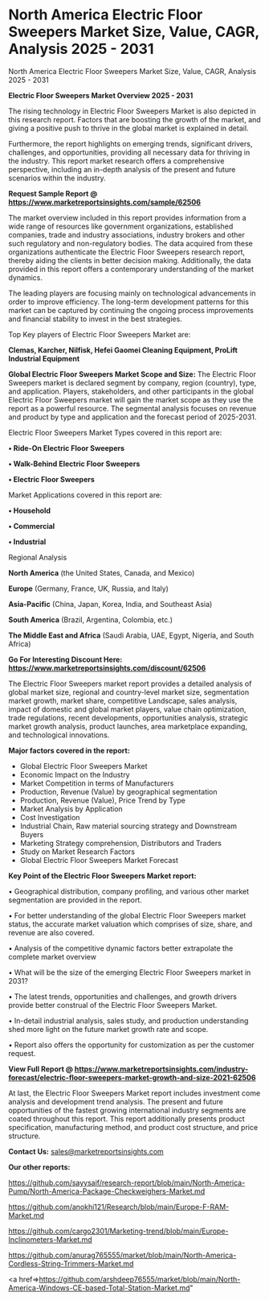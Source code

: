 # North America Electric Floor Sweepers Market Size, Value, CAGR, Analysis 2025 - 2031
 North America Electric Floor Sweepers Market Size, Value, CAGR, Analysis 2025 - 2031

<Strong> Electric Floor Sweepers Market Overview 2025 - 2031</strong>

The rising technology in Electric Floor Sweepers Market is also depicted in this research report. Factors that are boosting the growth of the market, and giving a positive push to thrive in the global market is explained in detail.

Furthermore, the report highlights on emerging trends, significant drivers, challenges, and opportunities, providing all necessary data for thriving in the industry. This report market research offers a comprehensive perspective, including an in-depth analysis of the present and future scenarios within the industry.

<strong>Request Sample Report @ <a href=https://www.marketreportsinsights.com/sample/62506>https://www.marketreportsinsights.com/sample/62506</a></strong>

The market overview included in this report provides information from a wide range of resources like government organizations, established companies, trade and industry associations, industry brokers and other such regulatory and non-regulatory bodies. The data acquired from these organizations authenticate the Electric Floor Sweepers research report, thereby aiding the clients in better decision making. Additionally, the data provided in this report offers a contemporary understanding of the market dynamics.

The leading players are focusing mainly on technological advancements in order to improve efficiency. The long-term development patterns for this market can be captured by continuing the ongoing process improvements and financial stability to invest in the best strategies.

Top Key players of Electric Floor Sweepers Market are:

<strong>Clemas, Karcher, Nilfisk, Hefei Gaomei Cleaning Equipment, ProLift Industrial Equipment</strong>

<strong><b>Global Electric Floor Sweepers Market Scope and Size:</b></strong>
The Electric Floor Sweepers market is declared segment by company, region (country), type, and application. Players, stakeholders, and other participants in the global Electric Floor Sweepers market will gain the market scope as they use the report as a powerful resource. The segmental analysis focuses on revenue and product by type and application and the forecast period of 2025-2031.

Electric Floor Sweepers Market Types covered in this report are:

<strong>• Ride-On Electric Floor Sweepers

• Walk-Behind Electric Floor Sweepers

• Electric Floor Sweepers</strong>

Market Applications covered in this report are:

<strong>• Household

• Commercial

• Industrial</strong> 

Regional Analysis

<strong>North America</strong> (the United States, Canada, and Mexico)

<strong>Europe</strong> (Germany, France, UK, Russia, and Italy)

<strong>Asia-Pacific</strong> (China, Japan, Korea, India, and Southeast Asia)

<strong>South America</strong> (Brazil, Argentina, Colombia, etc.)

<strong>The Middle East and Africa</strong> (Saudi Arabia, UAE, Egypt, Nigeria, and South Africa)

<strong>Go For Interesting Discount Here: <a href=https://www.marketreportsinsights.com/discount/62506>https://www.marketreportsinsights.com/discount/62506</a></strong>

The Electric Floor Sweepers market report provides a detailed analysis of global market size, regional and country-level market size, segmentation market growth, market share, competitive Landscape, sales analysis, impact of domestic and global market players, value chain optimization, trade regulations, recent developments, opportunities analysis, strategic market growth analysis, product launches, area marketplace expanding, and technological innovations.

<strong><b>Major factors covered in the report:</b></strong>
<ul>
  <li>Global Electric Floor Sweepers Market </li>
  <li>Economic Impact on the Industry</li>
  <li>Market Competition in terms of Manufacturers</li>
  <li>Production, Revenue (Value) by geographical segmentation</li>
  <li>Production, Revenue (Value), Price Trend by Type</li>
  <li>Market Analysis by Application</li>
  <li>Cost Investigation</li>
  <li>Industrial Chain, Raw material sourcing strategy and Downstream Buyers</li>
  <li>Marketing Strategy comprehension, Distributors and Traders</li>
  <li>Study on Market Research Factors</li>
  <li>Global Electric Floor Sweepers Market Forecast</li>
</ul>

<strong><b>Key Point of the Electric Floor Sweepers Market report:</b></strong>

• Geographical distribution, company profiling, and various other market segmentation are provided in the report.

• For better understanding of the global Electric Floor Sweepers market status, the accurate market valuation which comprises of size, share, and revenue are also covered.

• Analysis of the competitive dynamic factors better extrapolate the complete market overview

• What will be the size of the emerging Electric Floor Sweepers market in 2031?

• The latest trends, opportunities and challenges, and growth drivers provide better construal of the Electric Floor Sweepers Market.

• In-detail industrial analysis, sales study, and production understanding shed more light on the future market growth rate and scope.

• Report also offers the opportunity for customization as per the customer request.

<strong><b>View Full Report @ <a href=https://www.marketreportsinsights.com/industry-forecast/electric-floor-sweepers-market-growth-and-size-2021-62506>https://www.marketreportsinsights.com/industry-forecast/electric-floor-sweepers-market-growth-and-size-2021-62506</a></b></strong>


At last, the Electric Floor Sweepers Market report includes investment come analysis and development trend analysis. The present and future opportunities of the fastest growing international industry segments are coated throughout this report. This report additionally presents product specification, manufacturing method, and product cost structure, and price structure.

<strong>Contact Us:</strong>
sales@marketreportsinsights.com

<strong>Our other reports:</strong>

<a href=https://github.com/sayysaif/research-report/blob/main/North-America-Pump/North-America-Package-Checkweighers-Market.md>https://github.com/sayysaif/research-report/blob/main/North-America-Pump/North-America-Package-Checkweighers-Market.md</a>

<a href=https://github.com/anokhi121/Research/blob/main/Europe-F-RAM-Market.md>https://github.com/anokhi121/Research/blob/main/Europe-F-RAM-Market.md</a>

<a href=https://github.com/cargo2301/Marketing-trend/blob/main/Europe-Inclinometers-Market.md>https://github.com/cargo2301/Marketing-trend/blob/main/Europe-Inclinometers-Market.md</a>

<a href=https://github.com/anurag765555/market/blob/main/North-America-Cordless-String-Trimmers-Market.md>https://github.com/anurag765555/market/blob/main/North-America-Cordless-String-Trimmers-Market.md</a>

<a href=>https://github.com/arshdeep76555/market/blob/main/North-America-Windows-CE-based-Total-Station-Market.md</a>"
